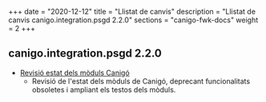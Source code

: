 +++
date        = "2020-12-12"
title       = "Llistat de canvis"
description = "Llistat de canvis canigo.integration.psgd 2.2.0"
sections    = "canigo-fwk-docs"
weight		= 2
+++

## canigo.integration.psgd 2.2.0

- [Revisió estat dels mòduls Canigó](/noticies/2020-03-24-Revisio_estat_moduls_Canigo_3.4)
   - Revisió de l'estat dels mòduls de Canigó, deprecant funcionalitats obsoletes i ampliant els testos dels mòduls.